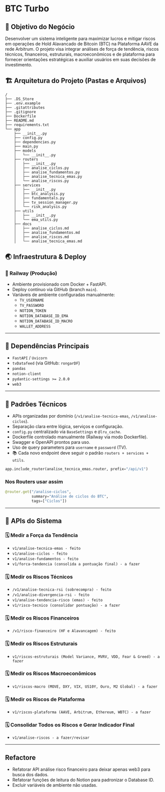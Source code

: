 # BTC Turbo

## 🎯 Objetivo do Negócio

Desenvolver um sistema inteligente para maximizar lucros e mitigar riscos em operações de Hold Alavancado de Bitcoin (BTC) na Plataforma AAVE da rede Arbitrum. O projeto visa integrar análises de força de tendência, riscos técnicos, financeiros, estruturais, macroeconômicos e de plataforma para fornecer orientações estratégicas e auxiliar usuários em suas decisões de investimento.

## 🏗️ Arquitetura do Projeto (Pastas e Arquivos)

```
/
├── .DS_Store
├── .env.example
├── .gitattributes
├── .gitignore
├── Dockerfile
├── README.md
├── requirements.txt
└── app
    ├── __init__.py
    ├── config.py
    ├── dependencies.py
    ├── main.py
    ├── models
    │   └── __init__.py
    ├── routers
    │   ├── __init__.py
    │   ├── analise_ciclos.py
    │   ├── analise_fundamentos.py
    │   ├── analise_tecnica_emas.py
    │   └── analise_riscos.py
    ├── services
    │   ├── __init__.py
    │   ├── btc_analysis.py
    │   ├── fundamentals.py
    │   ├── tv_session_manager.py
    │   └── risk_analysis.py
    ├── utils
    │   ├── __init__.py
    │   └── ema_utils.py
    ├── docs
    │   ├── analise_ciclos.md
    │   ├── analise_fundamentos.md
    │   ├── analise_riscos.md
    │   └── analise_tecnica_emas.md
```

## 🌏 Infraestrutura & Deploy

### 🚀 Railway (Produção)
- Ambiente provisionado com Docker + FastAPI.
- Deploy contínuo via GitHub (branch `main`).
- Variáveis de ambiente configuradas manualmente:
  - `TV_USERNAME`
  - `TV_PASSWORD`
  - `NOTION_TOKEN`
  - `NOTION_DATABASE_ID_EMA`
  - `NOTION_DATABASE_ID_MACRO`
  - `WALLET_ADDRESS`

---

## 🚀 Dependências Principais

- `FastAPI` / `Uvicorn`
- `tvDatafeed` (via GitHub: `rongarDF`)
- `pandas`
- `notion-client`
- `pydantic-settings >= 2.0.0`
- `web3`

---

## 🔧 Padrões Técnicos

- APIs organizadas por domínio (`/v1/analise-tecnica-emas`, `/v1/analise-ciclos`).
- Separação clara entre lógica, serviços e configuração.
- `config.py` centralizado via `BaseSettings` e `@lru_cache`.
- Dockerfile controlado manualmente (Railway via modo Dockerfile).
- Swagger e OpenAPI prontos para uso.
- Uso de query parameters para `username` e `password` (TV).
- 📚 Cada novo endpoint deve seguir o padrão `routers + services + utils`.

```python
app.include_router(analise_tecnica_emas.router, prefix="/api/v1")
```

### Nos Routers usar assim
```python
@router.get("/analise-ciclos", 
            summary="Análise de ciclos do BTC", 
            tags=["Ciclos"])
```

---

## 📝 APIs do Sistema

### 🗓️ Medir a Força da Tendência

- `v1/analise-tecnica-emas - feito`
- `v1/analise-ciclos - feito`
- `v1/analise-fundamentos - feito`
- `v1/forca-tendencia (consolida a pontuação final) - a fazer`

### 🗓️ Medir os Riscos Técnicos

- `/v1/analise-tecnica-rsi (sobrecompra) - feito`
- `/v1/analise-divergencia-rsi - feito`
- `v1/analise-tendencia-risco (emas) - feito`
- `v1/risco-tecnico (consolidar pontuação) - a fazer`

### 🗓️ Medir os Riscos Financeiros

- `/v1/risco-financeiro (HF e Alavancagem) - feito`

### 🗓️ Medir os Riscos Estruturais

- `v1/riscos-estruturais (Model Variance, MVRV, VDD, Fear & Greed) - a fazer` 

### 🗓️ Medir os Riscos Macroeconômicos

- `v1/riscos-macro (MOVE, DXY, VIX, US10Y, Ouro, M2 Global) - a fazer` 

### 🗓️ Medir os Riscos de Plataforma

- `v1/riscos-plataforma (AAVE, Arbitrum, Ethereum, WBTC) - a fazer` 

### 🗓️ Consolidar Todos os Riscos e Gerar Indicador Final

- `v1/analise-riscos - a fazer/revisar`

---

## Refactore

- Refatorar API análise risco financeiro para deixar apenas web3 para busca dos dados.
- Refatorar funções de leitura do Notion para padronizar o Database ID.
- Excluir variáveis de ambiente não usadas.
